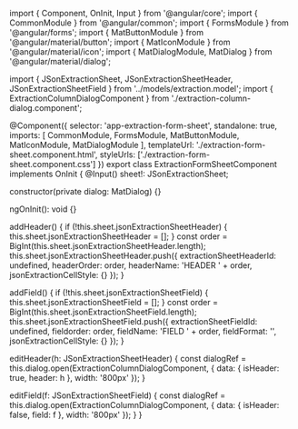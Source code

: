 import { Component, OnInit, Input } from '@angular/core';
import { CommonModule } from '@angular/common';
import { FormsModule } from '@angular/forms';
import { MatButtonModule } from '@angular/material/button';
import { MatIconModule } from '@angular/material/icon';
import { MatDialogModule, MatDialog } from '@angular/material/dialog';

import { JSonExtractionSheet, JSonExtractionSheetHeader, JSonExtractionSheetField } from '../models/extraction.model';
import { ExtractionColumnDialogComponent } from './extraction-column-dialog.component';

@Component({
  selector: 'app-extraction-form-sheet',
  standalone: true,
  imports: [
    CommonModule,
    FormsModule,
    MatButtonModule,
    MatIconModule,
    MatDialogModule
  ],
  templateUrl: './extraction-form-sheet.component.html',
  styleUrls: ['./extraction-form-sheet.component.css']
})
export class ExtractionFormSheetComponent implements OnInit {
  @Input() sheet!: JSonExtractionSheet;

  constructor(private dialog: MatDialog) {}

  ngOnInit(): void {}

  addHeader() {
    if (!this.sheet.jsonExtractionSheetHeader) {
      this.sheet.jsonExtractionSheetHeader = [];
    }
    const order = BigInt(this.sheet.jsonExtractionSheetHeader.length);
    this.sheet.jsonExtractionSheetHeader.push({
      extractionSheetHeaderId: undefined,
      headerOrder: order,
      headerName: 'HEADER ' + order,
      jsonExtractionCellStyle: {}
    });
  }

  addField() {
    if (!this.sheet.jsonExtractionSheetField) {
      this.sheet.jsonExtractionSheetField = [];
    }
    const order = BigInt(this.sheet.jsonExtractionSheetField.length);
    this.sheet.jsonExtractionSheetField.push({
      extractionSheetFieldId: undefined,
      fieldorder: order,
      fieldName: 'FIELD ' + order,
      fieldFormat: '',
      jsonExtractionCellStyle: {}
    });
  }

  editHeader(h: JSonExtractionSheetHeader) {
    const dialogRef = this.dialog.open(ExtractionColumnDialogComponent, {
      data: {
        isHeader: true,
        header: h
      },
      width: '800px'
    });
  }

  editField(f: JSonExtractionSheetField) {
    const dialogRef = this.dialog.open(ExtractionColumnDialogComponent, {
      data: {
        isHeader: false,
        field: f
      },
      width: '800px'
    });
  }
}
